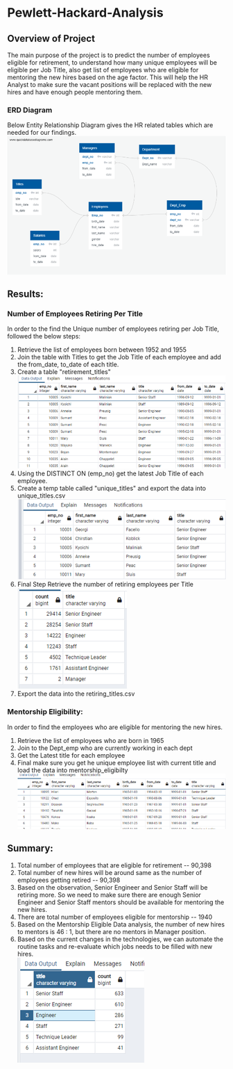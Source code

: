 # Pewlett-Hackard-Analysis

## Overview of Project
The main purpose of the project is to predict the number of employees eligible for retirement, to understand how many unique employees will be eligible per Job Title,
also get list of employees who are eligible for mentoring the new hires based on the age factor. This will help the HR Analyst to make sure the vacant positions will be replaced with the new hires and have enough people mentoring them.

### ERD Diagram 
Below Entity Relationship Diagram gives the HR related tables which are needed for our findings.
![EmployeeDB.png](/EmployeeDB.png.png)

## Results: 
###  Number of Employees Retiring Per Title
In order to the find the Unique number of employees retiring per Job Title, followed the below steps:

1. Retrieve the list of employees born between 1952 and 1955
1. Join the table with  Titles to get the Job Title of each employee and add the from_date, to_date of each title.
1. Create a table "retirement_titles" <br/>
  ![retirement_titles](/retirement_titles.png) <br/>
1. Using the DISTINCT ON (emp_no) get the latest Job Title of each employee.
1. Create a temp table called "unique_titles"  and export the data into unique_titles.csv <br/>
  ![unique_titles](/unique_titles.png) <br/>
1. Final Step Retrieve the number of retiring employees per Title <br/>
  ![retiring_titles](/retiring_titles.png) <br/>
1. Export the data into the retiring_titles.csv

### Mentorship Eligibility:
In order to find the employees who are eligible for mentoring the new hires.
1. Retrieve the list of employees who are born in 1965 
1. Join to the Dept_emp who are currently working in each dept
1. Get the Latest title for each employee
1. Final make sure you get he unique employee list with current title and load the data into mentorship_eligibilty
![mentorship_eligibilty](/mentorship_eligibilty.png)

## Summary:
1. Total number of employees that are eligible for retirement -- 90,398
1. Total number of new hires will be around same as the number of employees getting retired -- 90,398
1. Based on the observation, Senior Engineer and Senior Staff will be retiring more. So we need to make sure there are enough Senior Engineer and Senior Staff mentors should be available for mentoring the new hires.
1. There are total number of employees eligible for mentorship -- 1940 <br/>
1. Based on the Mentorship Eligible Data analysis, the number of new hires to mentors is 46 : 1, but there are no mentors in Manager position. 
1. Based on the current changes in the technologies, we can automate the routine tasks and re-evaluate which jobs needs to be filled with new hires. <br/>
![MentorsEligibleByTitles](/MentorsEligibleByTitles.png) <br/>

